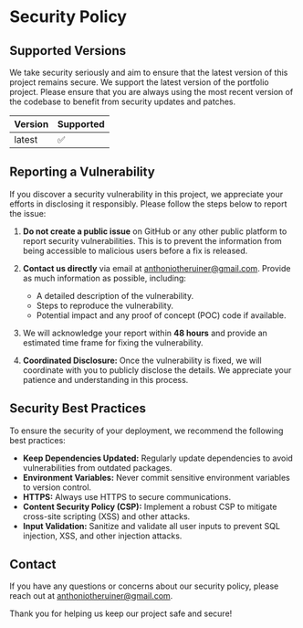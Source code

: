 # Security Policy

## Supported Versions

We take security seriously and aim to ensure that the latest version of this project remains secure. We support the latest version of the portfolio project. Please ensure that you are always using the most recent version of the codebase to benefit from security updates and patches.

| Version | Supported          |
| ------- | ------------------ |
| latest  | :white_check_mark: |

## Reporting a Vulnerability

If you discover a security vulnerability in this project, we appreciate your efforts in disclosing it responsibly. Please follow the steps below to report the issue:

1. **Do not create a public issue** on GitHub or any other public platform to report security vulnerabilities. This is to prevent the information from being accessible to malicious users before a fix is released.

2. **Contact us directly** via email at [anthoniotheruiner@gmail.com](mailto:anthoniotheruiner@gmail.com). Provide as much information as possible, including:
   - A detailed description of the vulnerability.
   - Steps to reproduce the vulnerability.
   - Potential impact and any proof of concept (POC) code if available.

3. We will acknowledge your report within **48 hours** and provide an estimated time frame for fixing the vulnerability.

4. **Coordinated Disclosure:** Once the vulnerability is fixed, we will coordinate with you to publicly disclose the details. We appreciate your patience and understanding in this process.

## Security Best Practices

To ensure the security of your deployment, we recommend the following best practices:

- **Keep Dependencies Updated:** Regularly update dependencies to avoid vulnerabilities from outdated packages.
- **Environment Variables:** Never commit sensitive environment variables to version control.
- **HTTPS:** Always use HTTPS to secure communications.
- **Content Security Policy (CSP):** Implement a robust CSP to mitigate cross-site scripting (XSS) and other attacks.
- **Input Validation:** Sanitize and validate all user inputs to prevent SQL injection, XSS, and other injection attacks.

## Contact

If you have any questions or concerns about our security policy, please reach out at [anthoniotheruiner@gmail.com](mailto:anthoniotheruiner@gmail.com).

Thank you for helping us keep our project safe and secure!
